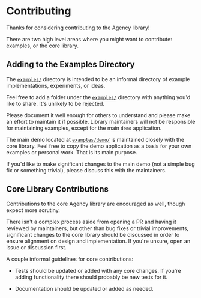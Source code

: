# Contributing

Thanks for considering contributing to the Agency library!

There are two high level areas where you might want to contribute: examples, or
the core library.

## Adding to the Examples Directory

The [`examples/`](./examples/) directory is intended to be an informal directory
of example implementations, experiments, or ideas.

Feel free to add a folder under the [`examples/`](./examples/) directory with
anything you'd like to share. It's unlikely to be rejected.

Please document it well enough for others to understand and please make an
effort to maintain it if possible. Library maintainers will not be responsible
for maintaining examples, except for the main `demo` application.

The main demo located at [`examples/demo/`](./examples/demo/) is maintained
closely with the core library. Feel free to copy the demo application as a basis
for your own examples or personal work. That is its main purpose.

If you'd like to make significant changes to the main demo (not a simple bug fix
or something trivial), please discuss this with the maintainers.

## Core Library Contributions

Contributions to the core Agency library are encouraged as well, though expect
more scrutiny.

There isn't a complex process aside from opening a PR and having it reviewed by
maintainers, but other than bug fixes or trivial improvements, significant
changes to the core library should be discussed in order to ensure alignment on
design and implementation. If you're unsure, open an issue or discussion first.

A couple informal guidelines for core contributions:

* Tests should be updated or added with any core changes. If you're adding
  functionality there should probably be new tests for it.

* Documentation should be updated or added as needed.
